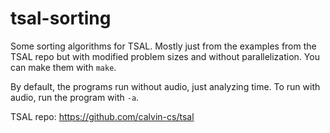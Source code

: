 # tsal-sorting
Some sorting algorithms for TSAL.
Mostly just from the examples from the TSAL repo but with modified problem sizes and without parallelization.
You can make them with `make`.

By default, the programs run without audio, just analyzing time.
To run with audio, run the program with `-a`.

TSAL repo: <https://github.com/calvin-cs/tsal>
